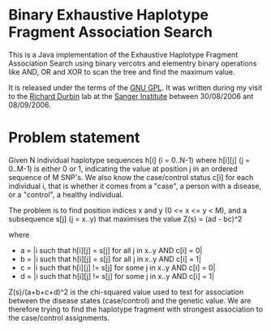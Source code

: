 Binary Exhaustive Haplotype Fragment Association Search
=======================================================

This is a Java implementation of the Exhaustive Haplotype Fragment Association Search using binary vercotrs and elementry binary operations like AND, OR and XOR to scan the tree and find the maximum value.

It is released under the terms of the [GNU GPL](http://www.gnu.org/licenses/old-licenses/gpl-2.0.html).
It was written during my visit to the [Richard Durbin](http://www.sanger.ac.uk/Teams/faculty/durbin) lab at the [Sanger Institute](http://www.sanger.ac.uk) between 30/08/2006 ant 08/09/2006.
 

Problem statement
=================

Given N individual haplotype sequences h[i] (i = 0..N-1) where h[i][j] (j = 0..M-1) is either 0 or 1, indicating the value at position j in an ordered sequence of M SNP's.
We also know the case/control status c[i] for each individual i, that is whether it comes from a "case", a person with a disease, or a "control", a healthy individual.

The problem is to find position indices x and y (0 <= x <= y < M), and a subsequence s[j] (j = x..y) that maximises the value Z(s) = (ad - bc)^2

where

 * a = |i such that h[i][j] = s[j] for all j in x..y AND c[i] = 0|
 * b = |i such that h[i][j] = s[j] for all j in x..y AND c[i] = 1|
 * c = |i such that h[i][j] != s[j] for some j in x..y AND c[i] = 0|
 * d = |i such that h[i][j] != s[j] for some j in x..y AND c[i] = 1|

Z(s)/(a+b+c+d)^2 is the chi-squared value used to test for association between the disease states (case/control) and the genetic value. We are therefore trying to find the haplotype fragment with strongest association to the case/control assignments.
